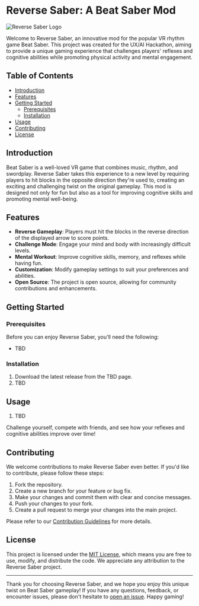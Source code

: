 # Reverse Saber: A Beat Saber Mod

![Reverse Saber Logo](/path/to/logo.png)

Welcome to Reverse Saber, an innovative mod for the popular VR rhythm game Beat Saber. This project was created for the UX/AI Hackathon, aiming to provide a unique gaming experience that challenges players' reflexes and cognitive abilities while promoting physical activity and mental engagement.

## Table of Contents

- [Introduction](#introduction)
- [Features](#features)
- [Getting Started](#getting-started)
  - [Prerequisites](#prerequisites)
  - [Installation](#installation)
- [Usage](#usage)
- [Contributing](#contributing)
- [License](#license)

## Introduction

Beat Saber is a well-loved VR game that combines music, rhythm, and swordplay. Reverse Saber takes this experience to a new level by requiring players to hit blocks in the opposite direction they're used to, creating an exciting and challenging twist on the original gameplay. This mod is designed not only for fun but also as a tool for improving cognitive skills and promoting mental well-being.

## Features

- **Reverse Gameplay**: Players must hit the blocks in the reverse direction of the displayed arrow to score points.
- **Challenge Mode**: Engage your mind and body with increasingly difficult levels.
- **Mental Workout**: Improve cognitive skills, memory, and reflexes while having fun.
- **Customization**: Modify gameplay settings to suit your preferences and abilities.
- **Open Source**: The project is open source, allowing for community contributions and enhancements.

## Getting Started

### Prerequisites

Before you can enjoy Reverse Saber, you'll need the following:

- TBD

### Installation

1. Download the latest release from the TBD page.
2. TBD

## Usage

1. TBD

Challenge yourself, compete with friends, and see how your reflexes and cognitive abilities improve over time!

## Contributing

We welcome contributions to make Reverse Saber even better. If you'd like to contribute, please follow these steps:

1. Fork the repository.
2. Create a new branch for your feature or bug fix.
3. Make your changes and commit them with clear and concise messages.
4. Push your changes to your fork.
5. Create a pull request to merge your changes into the main project.

Please refer to our [Contribution Guidelines](CONTRIBUTING.md) for more details.

## License

This project is licensed under the [MIT License](LICENSE), which means you are free to use, modify, and distribute the code. We appreciate any attribution to the Reverse Saber project.

---

Thank you for choosing Reverse Saber, and we hope you enjoy this unique twist on Beat Saber gameplay! If you have any questions, feedback, or encounter issues, please don't hesitate to [open an issue](TBD). Happy gaming!
